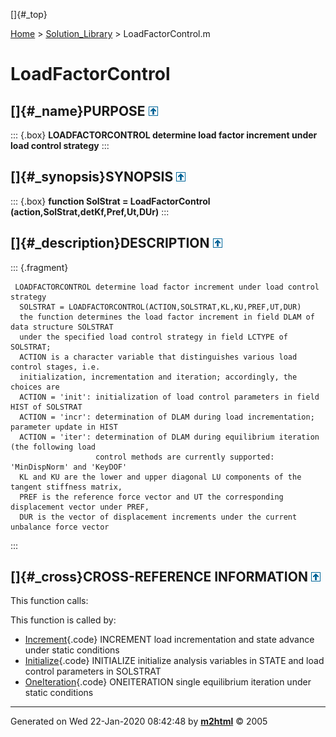 []{#_top}

<div>

[Home](../FEDEASLab.html) \> [Solution_Library](FEDEASLab.html) \>
LoadFactorControl.m

</div>

# LoadFactorControl

## []{#_name}PURPOSE [![\^](../up.png)](#_top)

::: {.box}
**LOADFACTORCONTROL determine load factor increment under load control
strategy**
:::

## []{#_synopsis}SYNOPSIS [![\^](../up.png)](#_top)

::: {.box}
**function SolStrat = LoadFactorControl
(action,SolStrat,detKf,Pref,Ut,DUr)**
:::

## []{#_description}DESCRIPTION [![\^](../up.png)](#_top)

::: {.fragment}
``` {.comment}
 LOADFACTORCONTROL determine load factor increment under load control strategy
  SOLSTRAT = LOADFACTORCONTROL(ACTION,SOLSTRAT,KL,KU,PREF,UT,DUR)
  the function determines the load factor increment in field DLAM of data structure SOLSTRAT
  under the specified load control strategy in field LCTYPE of SOLSTRAT;
  ACTION is a character variable that distinguishes various load control stages, i.e.
  initialization, incrementation and iteration; accordingly, the choices are
  ACTION = 'init': initialization of load control parameters in field HIST of SOLSTRAT
  ACTION = 'incr': determination of DLAM during load incrementation; parameter update in HIST
  ACTION = 'iter': determination of DLAM during equilibrium iteration (the following load
                   control methods are currently supported: 'MinDispNorm' and 'KeyDOF'
  KL and KU are the lower and upper diagonal LU components of the tangent stiffness matrix,
  PREF is the reference force vector and UT the corresponding displacement vector under PREF,
  DUR is the vector of displacement increments under the current unbalance force vector
```
:::

## []{#_cross}CROSS-REFERENCE INFORMATION [![\^](../up.png)](#_top)

This function calls:

This function is called by:

-   [Increment](Increment.html "function [State,SolStrat] = Increment(Model,ElemData,Loading,State,SolStrat)"){.code}
    INCREMENT load incrementation and state advance under static
    conditions
-   [Initialize](Initialize.html "function [State,SolStrat] = Initialize (Model,ElemData,Loading,State,SolStrat)"){.code}
    INITIALIZE initialize analysis variables in STATE and load control
    parameters in SOLSTRAT
-   [OneIteration](OneIteration.html "function [State,SolStrat] = OneIteration (Model,ElemData,Loading,State,SolStrat)"){.code}
    ONEITERATION single equilibrium iteration under static conditions

------------------------------------------------------------------------

Generated on Wed 22-Jan-2020 08:42:48 by
**[m2html](http://www.artefact.tk/software/matlab/m2html/ "Matlab Documentation in HTML")**
© 2005
